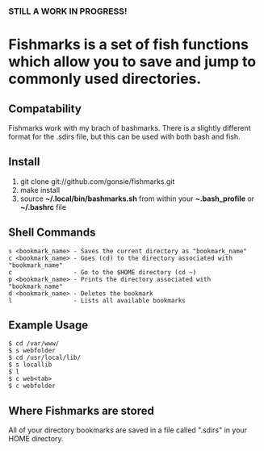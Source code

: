 ### STILL A WORK IN PROGRESS!

# Fishmarks is a set of fish functions which allow you to save and jump to commonly used directories. 

## Compatability

Fishmarks work with my brach of bashmarks. There is a slightly different format for the .sdirs file, but this can be used with both bash and fish.

## Install

1. git clone git://github.com/gonsie/fishmarks.git
2. make install
3. source **~/.local/bin/bashmarks.sh** from within your **~.bash\_profile** or **~/.bashrc** file

## Shell Commands

    s <bookmark_name> - Saves the current directory as "bookmark_name"
    c <bookmark_name> - Goes (cd) to the directory associated with "bookmark_name"
    c                 - Go to the $HOME directory (cd ~)
    p <bookmark_name> - Prints the directory associated with "bookmark_name"
    d <bookmark_name> - Deletes the bookmark
    l                 - Lists all available bookmarks
    
## Example Usage

    $ cd /var/www/
    $ s webfolder
    $ cd /usr/local/lib/
    $ s locallib
    $ l
    $ c web<tab>
    $ c webfolder

## Where Fishmarks are stored
    
All of your directory bookmarks are saved in a file called ".sdirs" in your HOME directory.

